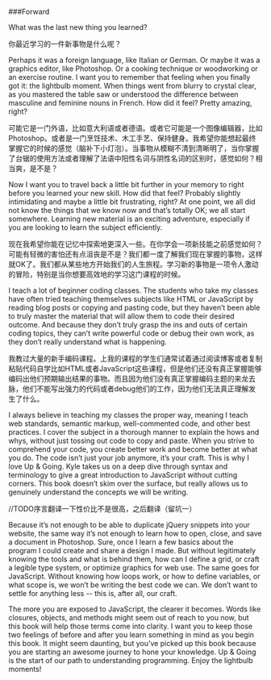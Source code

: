 ###Forward

What was the last new thing you learned?

你最近学习的一件新事物是什么呢？

Perhaps it was a foreign language, like Italian or German. Or maybe it was a graphics editor, like Photoshop. Or a cooking technique or woodworking or an exercise routine. I want you to remember that feeling when you finally got it: the lightbulb moment. When things went from blurry to crystal clear, as you mastered the table saw or understood the difference between masculine and feminine nouns in French. How did it feel? Pretty amazing, right?

可能它是一门外语，比如意大利语或者德语。或者它可能是一个图像编辑器，比如Photoshop。或者是一门烹饪技术、木工手艺、保持健身。我希望你能想起最终掌握它的时候的感觉（脑补下小灯泡）。当事物从模糊不清到清晰明了，当你掌握了台锯的使用方法或者理解了法语中阳性名词与阴性名词的区别时，感觉如何？相当爽，是不是？

Now I want you to travel back a little bit further in your memory to right before you learned your new skill. How did that feel? Probably slightly intimidating and maybe a little bit frustrating, right? At one point, we all did not know the things that we know now and that’s totally OK; we all start somewhere. Learning new material is an exciting adventure, especially if you are looking to learn the subject efficiently.

现在我希望你能在记忆中探索地更深入一些。在你学会一项新技能之前感觉如何？可能有轻微的害怕还有点沮丧是不是？我们都一度了解我们现在掌握的事物，这样就OK了。我们都从某些地方开始我们的人生旅程。学习新的事物是一项令人激动的冒险，特别是当你想要高效地的学习这门课程的时候。

I teach a lot of beginner coding classes. The students who take my classes have often tried teaching themselves subjects like HTML or JavaScript by reading blog posts or copying and pasting code, but they haven’t been able to truly master the material that will allow them to code their desired outcome. And because they don’t truly grasp the ins and outs of certain coding topics, they can’t write powerful code or debug their own work, as they don’t really understand what is happening.

我教过大量的新手编码课程。上我的课程的学生们通常试着通过阅读博客或者复制粘贴代码自学比如HTML或者JavaScript这些课程，但是他们还没有真正掌握能够编码出他们预期输出结果的事物。而且因为他们没有真正掌握编码主题的来龙去脉，他们不能写出强力的代码或者debug他们的工作，因为他们无法真正理解发生了什么。

I always believe in teaching my classes the proper way, meaning I teach web standards, semantic markup, well-commented code, and other best practices. I cover the subject in a thorough manner to explain the hows and whys, without just tossing out code to copy and paste. When you strive to comprehend your code, you create better work and become better at what you do. The code isn’t just your job anymore, it’s your craft. This is why I love Up & Going. Kyle takes us on a deep dive through syntax and terminology to give a great introduction to JavaScript without cutting corners. This book doesn’t skim over the surface, but really allows us to genuinely understand the concepts we will be writing.

//TODO序言翻译一下性价比不是很高，之后翻译（留坑一）

Because it’s not enough to be able to duplicate jQuery snippets into your website, the same way it’s not enough to learn how to open, close, and save a document in Photoshop. Sure, once I learn a few basics about the program I could create and share a design I made. But without legitimately knowing the tools and what is behind them, how can I define a grid, or craft a legible type system, or optimize graphics for web use. The same goes for JavaScript. Without knowing how loops work, or how to define variables, or what scope is, we won’t be writing the best code we can. We don’t want to settle for anything less -- this is, after all, our craft.

The more you are exposed to JavaScript, the clearer it becomes. Words like closures, objects, and methods might seem out of reach to you now, but this book will help those terms come into clarity. I want you to keep those two feelings of before and after you learn something in mind as you begin this book. It might seem daunting, but you’ve picked up this book because you are starting an awesome journey to hone your knowledge. Up & Going is the start of our path to understanding programming. Enjoy the lightbulb moments!

